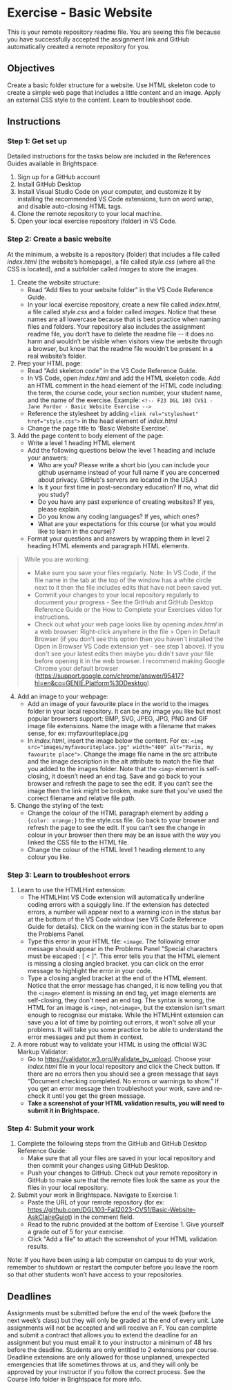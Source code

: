 # Exercise - Basic Website
This is your remote repository readme file. You are seeing this file because you have successfully accepted the assignment link and GitHub automatically created a remote repository for you.
## Objectives
Create a basic folder structure for a website. Use HTML skeleton code to create a simple web page that includes a little content and an image. Apply an external CSS style to the content. Learn to troubleshoot code.
## Instructions

### Step 1: Get set up
Detailed instructions for the tasks below are included in the References Guides available in Brightspace.
1. Sign up for a GitHub account 
2. Install GitHub Desktop
3. Install Visual Studio Code on your computer, and customize it by installing the recommended VS Code extensions, turn on word wrap, and disable auto-closing HTML tags.
4. Clone the remote repository to your local machine.
5. Open your local exercise repository (folder) in VS Code.

### Step 2: Create a basic website
At the minimum, a website is a repository (folder) that includes a file called *index.html* (the website’s homepage), a file called *style.css* (where all the CSS is located), and a subfolder called *images* to store the images. 

1. Create the website structure:
    * Read “Add files to your website folder” in the VS Code Reference Guide. 
    * In your local exercise repository, create a new file called *index.html*, a file called *style.css* and a folder called *images*. Notice that these names are all lowercase because that is best practice when naming files and folders. Your repository also includes the assignment readme file, you don’t have to delete the readme file -- it does no harm and wouldn’t be visible when visitors view the website through a browser, but know that the readme file wouldn’t be present in a real website’s folder.
2. Prep your HTML page:
    * Read “Add skeleton code” in the VS Code Reference Guide. 
    * In VS Code, open *index.html* and add the HTML skeleton code. Add an HTML comment in the head element of the HTML code including: the term, the course code, your section number, your student name, and the name of the exercise. Example:
`<!-- F23 DGL 103 CVS1 - Jane Pordor - Basic Website Exercise -->`
    * Reference the stylesheet by adding `<link rel="stylesheet" href="style.css">` in the head element of *index.html*
    * Change the page title to 'Basic Website Exercise'.
5. Add the page content to body element of the page:
    * Write a level 1 heading HTML element
    * Add the following questions below the level 1 heading and include your answers:
        * Who are you? Please write a short bio (you can include your github username instead of your full name if you are concerned about privacy. GitHub's servers are located in the USA.)
        * Is it your first time in post-secondary education? If no, what did you study?
        * Do you have any past experience of creating websites? If yes, please explain.
        * Do you know any coding languages? If yes, which ones?
        * What are your expectations for this course (or what you would like to learn in the course)? 
    * Format your questions and answers by wrapping them in level 2 heading HTML elements and paragraph HTML elements. 
> While you are working:
> - Make sure you save your files regularly. Note: In VS Code, if the file name in the tab at the top of the window has a white circle next to it then the file includes edits that have not been saved yet.
> - Commit your changes to your local repository regularly to document your progress - See the GitHub and GitHub Desktop Reference Guide or the How to Complete your Exercises video for instructions. 
> - Check out what your web page looks like by opening *index.html* in a web browser: Right-click anywhere in the file > Open in Default Browser (if you don't see this option then you haven't installed the Open in Browser VS Code extension yet - see step 1 above). If you don't see your latest edits then maybe you didn't save your file before opening it in the web browser. I recommend making Google Chrome your default browser (https://support.google.com/chrome/answer/95417?hl=en&co=GENIE.Platform%3DDesktop).
4. Add an image to your webpage: 
    * Add an image of your favourite place in the world to the images folder in your local repository. It can be any image you like but most popular browsers support: BMP, SVG, JPEG, JPG, PNG and GIF image file extensions. Name the image with a filename that makes sense, for ex: myfavouriteplace.jpg
    * In *index.html*, insert the image below the content. For ex: `<img src="images/myfavouriteplace.jpg" width="400" alt="Paris, my favourite place">`. Change the image file name in the src attribute and the image description in the alt attribute to match the file that you added to the images folder. Note that the `<img>` element is self-closing, it doesn’t need an end tag. Save and go back to your browser and refresh the page to see the edit. If you can’t see the image then the link might be broken, make sure that you’ve used the correct filename and relative file path.
5. Change the styling of the text:
    * Change the colour of the HTML paragraph element by adding `p {color: orange;}` to the style.css file. Go back to your browser and refresh the page to see the edit. If you can't see the change in colour in your browser then there may be an issue with the way you linked the CSS file to the HTML file.
    * Change the colour of the HTML level 1 heading element to any colour you like.

### Step 3: Learn to troubleshoot errors
1. Learn to use the HTMLHint extension:
    * The HTMLHint VS Code extension will automatically underline coding errors with a squiggly line. If the extension has detected errors, a number will appear next to a warning icon in the status bar at the bottom of the VS Code window (see VS Code Reference Guide for details). Click on the warning icon in the status bar to open the Problems Panel. 
    * Type this error in your HTML file: `<image`. The following error message should appear in the Problems Panel "Special characters must be escaped : [ < ]". This error tells you that the HTML element is missing a closing angled bracket. you can click on the error message to highlight the error in your code. 
    * Type a closing angled bracket at the end of the HTML element. Notice that the error message has changed, it is now telling you that the `<image>` element is missing an end tag, yet image elements are self-closing, they don't need an end tag. The syntax is wrong, the HTML for an image is `<img>`, not`<image>`, but the extension isn't smart enough to recognise our mistake. While the HTMLHint extension can save you a lot of time by pointing out errors, it won't solve all your problems. It will take you some practice to be able to understand the error messages and put them in context. 
2. A more robust way to validate your HTML is using the official W3C Markup Validator: 
    * Go to https://validator.w3.org/#validate_by_upload. Choose your *index.html* file in your local repository and click the Check button. If there are no errors then you should see a green message that says “Document checking completed. No errors or warnings to show.” If you get an error message then troubleshoot your work, save and re-check it until you get the green message.
    * **Take a screenshot of your HTML validation results, you will need to submit it in Brightspace.**

### Step 4: Submit your work
1. Complete the following steps from the GitHub and GitHub Desktop Reference Guide:
    * Make sure that all your files are saved in your local repository and then commit your changes using GitHub Desktop.
    * Push your changes to GitHub. Check out your remote repository in GitHub to make sure that the remote files look the same as your the files in your local repository.
2. Submit your work in Brightspace. Navigate to Exercise 1:
    * Paste the URL of your remote repository (for ex: https://github.com/DGL103-Fall2023-CVS1/Basic-Website-AskClaireGuiot) in the comment field.
    * Read to the rubric provided at the bottom of Exercise 1. Give yourself a grade out of 5 for your exercise.
    * Click "Add a file" to attach the screenshot of your HTML validation results.

Note: If you have been using a lab computer on campus to do your work, remember to shutdown or restart the computer before you leave the room so that other students won’t have access to your repositories.

## Deadlines
Assignments must be submitted before the end of the week (before the next week’s class) but they will only be graded at the end of every unit. Late assignments will not be accepted and will receive an F. You can complete and submit a contract that allows you to extend the deadline for an assignment but you must email it to your instructor a minimum of 48 hrs before the deadline. Students are only entitled to 2 extensions per course. Deadline extensions are only allowed for those unplanned, unexpected emergencies that life sometimes throws at us, and they will only be approved by your instructor if you follow the correct process. See the Course Info folder in Brightspace for more info.
